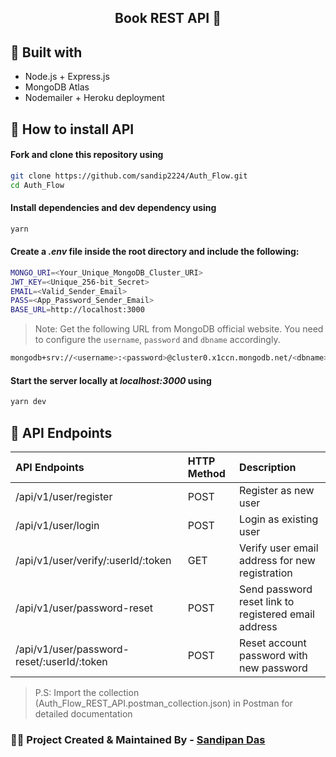 <h2 align="center">Book REST API 🚀</h2>

## 🔄 Built with

- Node.js + Express.js
- MongoDB Atlas
- Nodemailer + Heroku deployment

## 🚩 How to install API

#### Fork and clone this repository using

   ```bash
   git clone https://github.com/sandip2224/Auth_Flow.git
   cd Auth_Flow
   ```   
#### Install dependencies and dev dependency using

   ```bash
   yarn
   ```  

#### Create a _.env_ file inside the root directory and include the following:

   ```bash
   MONGO_URI=<Your_Unique_MongoDB_Cluster_URI>
   JWT_KEY=<Unique_256-bit_Secret>
   EMAIL=<Valid_Sender_Email>
   PASS=<App_Password_Sender_Email>
   BASE_URL=http://localhost:3000
   ```  
   > Note: Get the following URL from MongoDB official website. You need to configure the `username`, `password` and `dbname` accordingly.
   ```bash
   mongodb+srv://<username>:<password>@cluster0.x1ccn.mongodb.net/<dbname>?retryWrites=true&w=majority
   ```

 #### Start the server locally at _localhost:3000_ using

   ```bash
   yarn dev
   ```

## 🔱 API Endpoints

|  API Endpoints | HTTP Method | Description |
|:-|:-|:-|
|/api/v1/user/register|POST|Register as new user|
|/api/v1/user/login|POST|Login as existing user|
|/api/v1/user/verify/:userId/:token|GET|Verify user email address for new registration|
|/api/v1/user/password-reset|POST|Send password reset link to registered email address|
|/api/v1/user/password-reset/:userId/:token|POST|Reset account password with new password|

> P.S: Import the collection (Auth_Flow_REST_API.postman_collection.json) in Postman for detailed documentation

### 👩‍💻 Project Created & Maintained By - [Sandipan Das](https://linkedin.com/in/sandipan0164)
